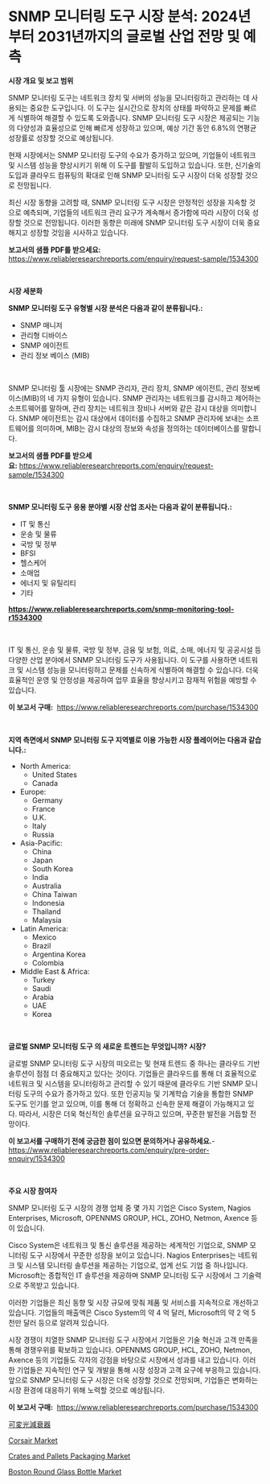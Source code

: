 <p><h1>SNMP 모니터링 도구 시장 분석: 2024년부터 2031년까지의 글로벌 산업 전망 및 예측</h1></p><p><strong>시장 개요 및 보고 범위</strong></p>
<p><p>SNMP 모니터링 도구는 네트워크 장치 및 서버의 성능을 모니터링하고 관리하는 데 사용되는 중요한 도구입니다. 이 도구는 실시간으로 장치의 상태를 파악하고 문제를 빠르게 식별하여 해결할 수 있도록 도와줍니다. SNMP 모니터링 도구 시장은 제공되는 기능의 다양성과 효율성으로 인해 빠르게 성장하고 있으며, 예상 기간 동안 6.8%의 연평균 성장률로 성장할 것으로 예상됩니다.</p><p>현재 시장에서는 SNMP 모니터링 도구의 수요가 증가하고 있으며, 기업들이 네트워크 및 시스템 성능을 향상시키기 위해 이 도구를 활발히 도입하고 있습니다. 또한, 신기술의 도입과 클라우드 컴퓨팅의 확대로 인해 SNMP 모니터링 도구 시장이 더욱 성장할 것으로 전망됩니다.</p><p>최신 시장 동향을 고려할 때, SNMP 모니터링 도구 시장은 안정적인 성장을 지속할 것으로 예측되며, 기업들의 네트워크 관리 요구가 계속해서 증가함에 따라 시장이 더욱 성장할 것으로 전망됩니다. 이러한 동향은 미래에 SNMP 모니터링 도구 시장이 더욱 중요해지고 성장할 것임을 시사하고 있습니다.</p></p>
<p><strong>보고서의 샘플 PDF를 받으세요:</strong> <a href="https://www.reliableresearchreports.com/enquiry/request-sample/1534300">https://www.reliableresearchreports.com/enquiry/request-sample/1534300</a></p>
<p>&nbsp;</p>
<p><strong>시장 세분화</strong></p>
<p><strong>SNMP 모니터링 도구 유형별 시장 분석은 다음과 같이 분류됩니다.:</strong></p>
<p><ul><li>SNMP 매니저</li><li>관리형 디바이스</li><li>SNMP 에이전트</li><li>관리 정보 베이스 (MIB)</li></ul></p>
<p>&nbsp;</p>
<p><p>SNMP 모니터링 툴 시장에는 SNMP 관리자, 관리 장치, SNMP 에이전트, 관리 정보베이스(MIB)의 네 가지 유형이 있습니다. SNMP 관리자는 네트워크를 감시하고 제어하는 소프트웨어를 말하며, 관리 장치는 네트워크 장비나 서버와 같은 감시 대상을 의미합니다. SNMP 에이전트는 감시 대상에서 데이터를 수집하고 SNMP 관리자에 보내는 소프트웨어를 의미하며, MIB는 감시 대상의 정보와 속성을 정의하는 데이터베이스를 말합니다.</p></p>
<p><strong>보고서의 샘플 PDF를 받으세요:</strong>&nbsp;<a href="https://www.reliableresearchreports.com/enquiry/request-sample/1534300">https://www.reliableresearchreports.com/enquiry/request-sample/1534300</a></p>
<p>&nbsp;</p>
<p><strong> SNMP 모니터링 도구 응용 분야별 시장 산업 조사는 다음과 같이 분류됩니다.:</strong></p>
<p><ul><li>IT 및 통신</li><li>운송 및 물류</li><li>국방 및 정부</li><li>BFSI</li><li>헬스케어</li><li>소매업</li><li>에너지 및 유틸리티</li><li>기타</li></ul></p>
<p><strong><a href="https://www.reliableresearchreports.com/snmp-monitoring-tool-r1534300">https://www.reliableresearchreports.com/snmp-monitoring-tool-r1534300</a></strong></p>
<p>&nbsp;</p>
<p><p>IT 및 통신, 운송 및 물류, 국방 및 정부, 금융 및 보험, 의료, 소매, 에너지 및 공공시설 등 다양한 산업 분야에서 SNMP 모니터링 도구가 사용됩니다. 이 도구를 사용하면 네트워크 및 시스템 성능을 모니터링하고 문제를 신속하게 식별하여 해결할 수 있습니다. 더욱 효율적인 운영 및 안정성을 제공하여 업무 효율을 향상시키고 잠재적 위험을 예방할 수 있습니다.</p></p>
<p><strong>이 보고서 구매:</strong>&nbsp; <a href="https://www.reliableresearchreports.com/purchase/1534300">https://www.reliableresearchreports.com/purchase/1534300</a></p>
<p>&nbsp;</p>
<p><strong>지역 측면에서 SNMP 모니터링 도구 지역별로 이용 가능한 시장 플레이어는 다음과 같습니다.:</strong></p>
<p><ul>
    <li>
        North America:
        <ul>
            <li>United States</li>
            <li>Canada</li>
        </ul>
    </li>
    <li>
        Europe:
        <ul>
            <li>Germany</li>
            <li>France</li>
            <li>U.K.</li>
            <li>Italy</li>
            <li>Russia</li>
        </ul>
    </li>
    <li>
        Asia-Pacific:
        <ul>
            <li>China</li>
            <li>Japan</li>
            <li>South Korea</li>
            <li>India</li>
            <li>Australia</li>
            <li>China Taiwan</li>
            <li>Indonesia</li>
            <li>Thailand</li>
            <li>Malaysia</li>
        </ul>
    </li>
    <li>
        Latin America:
        <ul>
            <li>Mexico</li>
            <li>Brazil</li>
            <li>Argentina Korea</li>
            <li>Colombia</li>
        </ul>
    </li>
    <li>
        Middle East & Africa:
        <ul>
            <li>Turkey</li>
            <li>Saudi</li>
            <li>Arabia</li>
            <li>UAE</li>
            <li>Korea</li>
        </ul>
    </li>
    </ul></p>
<p>&nbsp;</p>
<p><strong>글로벌 SNMP 모니터링 도구 의 새로운 트렌드는 무엇입니까? 시장?</strong></p>
<p><p>글로벌 SNMP 모니터링 도구 시장의 떠오르는 및 현재 트렌드 중 하나는 클라우드 기반 솔루션이 점점 더 중요해지고 있다는 것이다. 기업들은 클라우드를 통해 더 효율적으로 네트워크 및 시스템을 모니터링하고 관리할 수 있기 때문에 클라우드 기반 SNMP 모니터링 도구의 수요가 증가하고 있다. 또한 인공지능 및 기계학습 기술을 통합한 SNMP 도구도 인기를 얻고 있으며, 이를 통해 더 정확하고 신속한 문제 해결이 가능해지고 있다. 따라서, 시장은 더욱 혁신적인 솔루션을 요구하고 있으며, 꾸준한 발전을 거듭할 전망이다.</p></p>
<p><strong>이 보고서를 구매하기 전에 궁금한 점이 있으면 문의하거나 공유하세요.</strong>- <a href="https://www.reliableresearchreports.com/enquiry/pre-order-enquiry/1534300">https://www.reliableresearchreports.com/enquiry/pre-order-enquiry/1534300</a></p>
<p>&nbsp;</p>
<p><strong>주요 시장 참여자</strong></p>
<p><p>SNMP 모니터링 도구 시장의 경쟁 업체 중 몇 가지 기업은 Cisco System, Nagios Enterprises, Microsoft, OPENNMS GROUP, HCL, ZOHO, Netmon, Axence 등이 있습니다. </p><p>Cisco System은 네트워크 및 통신 솔루션을 제공하는 세계적인 기업으로, SNMP 모니터링 도구 시장에서 꾸준한 성장을 보이고 있습니다. Nagios Enterprises는 네트워크 및 시스템 모니터링 솔루션을 제공하는 기업으로, 업계 선도 기업 중 하나입니다. Microsoft는 종합적인 IT 솔루션을 제공하며 SNMP 모니터링 도구 시장에서 그 기술력으로 주목받고 있습니다.</p><p>이러한 기업들은 최신 동향 및 시장 규모에 맞춰 제품 및 서비스를 지속적으로 개선하고 있습니다. 기업들의 매출액은 Cisco System의 약 4 억 달러, Microsoft의 약 2 억 5천만 달러 등으로 알려져 있습니다.</p><p>시장 경쟁이 치열한 SNMP 모니터링 도구 시장에서 기업들은 기술 혁신과 고객 만족을 통해 경쟁우위를 확보하고 있습니다. OPENNMS GROUP, HCL, ZOHO, Netmon, Axence 등의 기업들도 각자의 강점을 바탕으로 시장에서 성과를 내고 있습니다. 이러한 기업들은 지속적인 연구 및 개발을 통해 시장 성장과 고객 요구에 부응하고 있습니다. 앞으로 SNMP 모니터링 도구 시장은 더욱 성장할 것으로 전망되며, 기업들은 변화하는 시장 환경에 대응하기 위해 노력할 것으로 예상됩니다.</p></p>
<p><strong>이 보고서 구매:</strong>&nbsp;&nbsp;<a href="https://www.reliableresearchreports.com/purchase/1534300">https://www.reliableresearchreports.com/purchase/1534300</a></p>
<p><p><a href="https://github.com/SarahFahey88/Market-Research-Report-List-1/blob/main/105259419546.md">可変光減衰器</a></p><p><a href="https://view.publitas.com/reportprime-1/corsair-market-offer-valuable-insights-into-market-size-market-share-market-trends-and-projections-spanning-from-2024-to-2031/">Corsair Market</a></p><p><a href="https://full-wildebeest-80b.notion.site/Global-Crates-and-Pallets-Packaging-Market-by-Types-Applications-and-Major-Players-with-Regional--7f1f3b6afd9d45849c7f04a5f3f50108">Crates and Pallets Packaging Market</a></p><p><a href="https://pretty-mail-caf.notion.site/Decoding-the-Boston-Round-Glass-Bottle-Market-A-Deep-Dive-into-the-Latest-Market-Trends-Market-Seg-e1c4aa7b07fd424883263c13ea47c33d">Boston Round Glass Bottle Market</a></p></p>